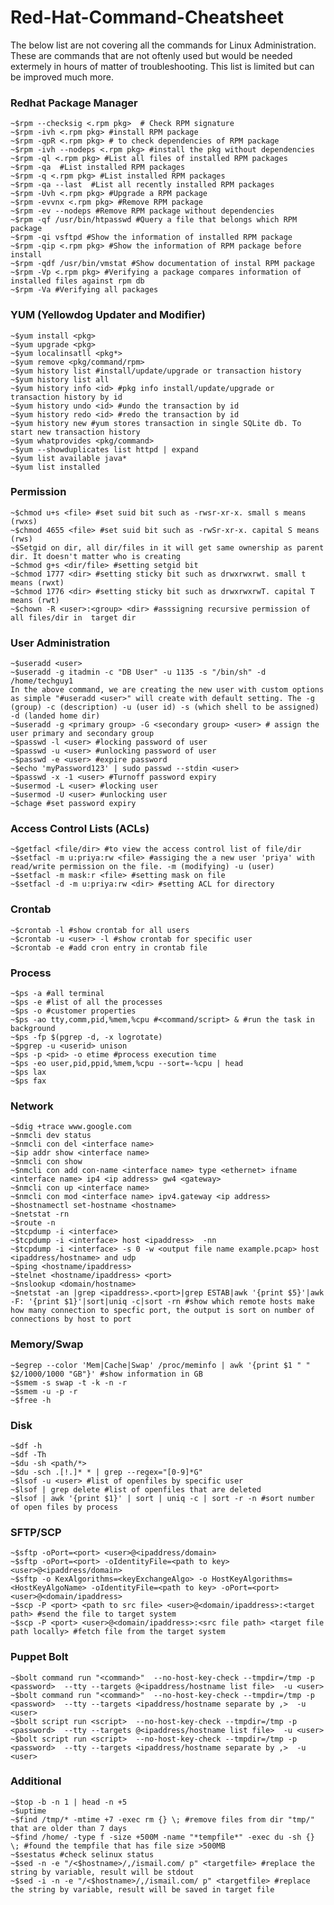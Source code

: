 # Red-Hat-Command-Cheatsheet

The below list are not covering all the commands for Linux Administration. These are commands that are not oftenly used but would be needed extermely in hours of matter of troubleshooting. This list is limited but can be improved much more. 

### Redhat Package Manager

	~$rpm --checksig <.rpm pkg>  # Check RPM signature 
	~$rpm -ivh <.rpm pkg> #install RPM package
	~$rpm -qpR <.rpm pkg> # to check dependencies of RPM package
	~$rpm -ivh --nodeps <.rpm pkg> #install the pkg without dependencies
	~$rpm -ql <.rpm pkg> #List all files of installed RPM packages
	~$rpm -qa  #List installed RPM packages
	~$rpm -q <.rpm pkg> #List installed RPM packages
	~$rpm -qa --last  #List all recently installed RPM packages
	~$rpm -Uvh <.rpm pkg> #Upgrade a RPM package
	~$rpm -evvnx <.rpm pkg> #Remove RPM package
	~$rpm -ev --nodeps #Remove RPM package without dependencies
	~$rpm -qf /usr/bin/htpasswd #Query a file that belongs which RPM package
	~$rpm -qi vsftpd #Show the information of installed RPM package
	~$rpm -qip <.rpm pkg> #Show the information of RPM package before install
	~$rpm -qdf /usr/bin/vmstat #Show documentation of instal RPM package
	~$rpm -Vp <.rpm pkg> #Verifying a package compares information of installed files against rpm db
	~$rpm -Va #Verifying all packages

### YUM (Yellowdog Updater and Modifier)

	~$yum install <pkg>
	~$yum upgrade <pkg>
	~$yum localinsatll <pkg*>
	~$yum remove <pkg/command/rpm>
	~$yum history list #install/update/upgrade or transaction history
	~$yum history list all 
	~$yum history info <id> #pkg info install/update/upgrade or transaction history by id
	~$yum history undo <id> #undo the transaction by id
	~$yum history redo <id> #redo the transaction by id
	~$yum history new #yum stores transaction in single SQLite db. To start new transaction history
	~$yum whatprovides <pkg/command>
	~$yum --showduplicates list httpd | expand
	~$yum list available java*
	~$yum list installed
	

### Permission 

	~$chmod u+s <file> #set suid bit such as -rwsr-xr-x. small s means (rwxs)
	~$chmod 4655 <file> #set suid bit such as -rwSr-xr-x. capital S means (rws)
	~$Setgid on dir, all dir/files in it will get same ownership as parent dir. It doesn't matter who is creating
	~$chmod g+s <dir/file> #setting setgid bit
	~$chmod 1777 <dir> #setting sticky bit such as drwxrwxrwt. small t means (rwxt)
	~$chmod 1776 <dir> #setting sticky bit such as drwxrwxrwT. capital T means (rwt)
	~$chown -R <user>:<group> <dir> #asssigning recursive permission of all files/dir in  target dir

### User Administration 

	~$useradd <user>
	~$useradd -g itadmin -c "DB User" -u 1135 -s "/bin/sh" -d /home/techguy1 
	In the above command, we are creating the new user with custom options as simple "#useradd <user>" will create with default setting. The -g (group) -c (description) -u (user id) -s (which shell to be assigned) -d (landed home dir)
	~$useradd -g <primary group> -G <secondary group> <user> # assign the user primary and secondary group
	~$passwd -l <user> #locking password of user
	~$passwd -u <user> #unlocking password of user
	~$passwd -e <user> #expire password 
	~$echo 'myPassword123' | sudo passwd --stdin <user> 
	~$passwd -x -1 <user> #Turnoff password expiry
	~$usermod -L <user> #locking user
	~$usermod -U <user> #unlocking user
	~$chage #set password expiry

### Access Control Lists (ACLs)

	~$getfacl <file/dir> #to view the access control list of file/dir
	~$setfacl -m u:priya:rw <file> #assiging the a new user 'priya' with read/write permission on the file. -m (modifying) -u (user)
	~$setfacl -m mask:r <file> #setting mask on file
	~$setfacl -d -m u:priya:rw <dir> #setting ACL for directory

### Crontab

	~$crontab -l #show crontab for all users
	~$crontab -u <user> -l #show crontab for specific user
	~$crontab -e #add cron entry in crontab file
 
### Process

	~$ps -a #all terminal 
	~$ps -e #list of all the processes
	~$ps -o #customer properties
	~$ps -ao tty,comm,pid,%mem,%cpu #<command/script> & #run the task in background
	~$ps -fp $(pgrep -d, -x logrotate)
	~$pgrep -u <userid> unison
	~$ps -p <pid> -o etime #process execution time
	~$ps -eo user,pid,ppid,%mem,%cpu --sort=-%cpu | head
	~$ps lax
	~$ps fax

### Network 

	~$dig +trace www.google.com
	~$nmcli dev status
	~$nmcli con del <interface name>
	~$ip addr show <interface name>
	~$nmcli con show
	~$nmcli con add con-name <interface name> type <ethernet> ifname <interface name> ip4 <ip address> gw4 <gateway>
	~$nmcli con up <interface name>
	~$nmcli con mod <interface name> ipv4.gateway <ip address>
	~$hostnamectl set-hostname <hostname>
	~$netstat -rn
	~$route -n
	~$tcpdump -i <interface>
	~$tcpdump -i <interface> host <ipaddress>  -nn
	~$tcpdump -i <interface> -s 0 -w <output file name example.pcap> host <ipaddress/hostname> and udp
	~$ping <hostname/ipaddress>
	~$telnet <hostname/ipaddress> <port>
	~$nslookup <domain/hostname>
	~$netstat -an |grep <ipaddress>.<port>|grep ESTAB|awk '{print $5}'|awk -F: '{print $1}'|sort|uniq -c|sort -rn #show which remote hosts make how many connection to specfic port, the output is sort on number of connections by host to port 

### Memory/Swap

	~$egrep --color 'Mem|Cache|Swap' /proc/meminfo | awk '{print $1 " " $2/1000/1000 "GB"}' #show information in GB
	~$smem -s swap -t -k -n -r
	~$smem -u -p -r
	~$free -h

### Disk 

	~$df -h
	~$df -Th
	~$du -sh <path/*>
	~$du -sch .[!.]* * | grep --regex="[0-9]*G"
	~$lsof -u <user> #list of openfiles by specific user
	~$lsof | grep delete #list of openfiles that are deleted
	~$lsof | awk '{print $1}' | sort | uniq -c | sort -r -n #sort number of open files by process

### SFTP/SCP
	
	~$sftp -oPort=<port> <user>@<ipaddress/domain>
	~$sftp -oPort=<port> -oIdentityFile=<path to key> <user>@<ipaddress/domain>
	~$sftp -o KexAlgorithms=<keyExchangeAlgo> -o HostKeyAlgorithms=<HostKeyAlgoName> -oIdentityFile=<path to key> -oPort=<port> <user>@<domain/ipaddress>
	~$scp -P <port> <path to src file> <user>@<domain/ipaddress>:<target path> #send the file to target system
	~$scp -P <port> <user>@<domain/ipaddress>:<src file path> <target file path locally> #fetch file from the target system

### Puppet Bolt
	
	~$bolt command run "<command>"  --no-host-key-check --tmpdir=/tmp -p <password>  --tty --targets @<ipaddress/hostname list file>  -u <user>
	~$bolt command run "<command>"  --no-host-key-check --tmpdir=/tmp -p <password>  --tty --targets <ipaddress/hostname separate by ,>  -u <user>
	~$bolt script run <script>  --no-host-key-check --tmpdir=/tmp -p <password>  --tty --targets @<ipaddress/hostname list file>  -u <user>
	~$bolt script run <script>  --no-host-key-check --tmpdir=/tmp -p <password>  --tty --targets <ipaddress/hostname separate by ,>  -u <user>
	
	
### Additional 

	~$top -b -n 1 | head -n +5
	~$uptime
	~$find /tmp/* -mtime +7 -exec rm {} \; #remove files from dir "tmp/" that are older than 7 days 
	~$find /home/ -type f -size +500M -name "*tempfile*" -exec du -sh {} \; #found the tempfile that has file size >500MB
	~$sestatus #check selinux status
	~$sed -n -e "/<$hostname>/,/ismail.com/ p" <targetfile> #replace the string by variable, result will be stdout
	~$sed -i -n -e "/<$hostname>/,/ismail.com/ p" <targetfile> #replace the string by variable, result will be saved in target file
	
	
	

